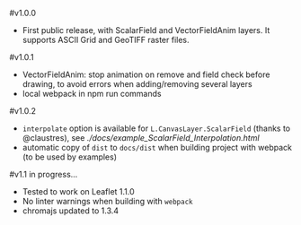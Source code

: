#v1.0.0
- First public release, with ScalarField and VectorFieldAnim layers. It supports ASCII Grid and GeoTIFF raster files.

#v1.0.1
- VectorFieldAnim: stop animation on remove and field check before drawing, to avoid errors when adding/removing several layers
- local webpack in npm run commands

#v1.0.2
- `interpolate` option is available for `L.CanvasLayer.ScalarField` (thanks to @claustres), see *./docs/example_ScalarField_Interpolation.html*
- automatic copy of `dist` to `docs/dist` when building project with webpack (to be used by examples)

#v1.1 in progress...
- Tested to work on Leaflet 1.1.0
- No linter warnings when building with `webpack`
- chromajs updated to 1.3.4